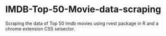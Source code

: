 # IMDB-Top-50-Movie-data-scraping

Scraping the data of Top 50 Imdb movies using rvest package in R and a chrome extension CSS selsector.
